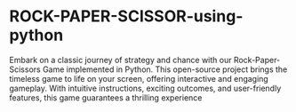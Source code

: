 # ROCK-PAPER-SCISSOR-using-python
Embark on a classic journey of strategy and chance with our Rock-Paper-Scissors Game implemented in Python. This open-source project brings the timeless game to life on your screen, offering interactive and engaging gameplay. With intuitive instructions, exciting outcomes, and user-friendly features, this game guarantees a thrilling experience 
